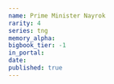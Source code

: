 ```yaml
---
name: Prime Minister Nayrok
rarity: 4
series: tng
memory_alpha:
bigbook_tier: -1
in_portal:
date:
published: true
---
```



